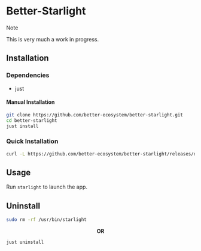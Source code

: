 # Better-Starlight

> [!NOTE]  
> This is very much a work in progress.

## Installation

### Dependencies

- just

#### Manual Installation

``` bash
git clone https://github.com/better-ecosystem/better-starlight.git
cd better-starlight
just install
```

### Quick Installation

``` bash
curl -L https://github.com/better-ecosystem/better-starlight/releases/download/v1.0/starlight -o ~/.local/bin/starlight && chmod +x ~/.local/bin/starlight
```

## Usage

Run `starlight` to launch the app.

## Uninstall

``` bash  
sudo rm -rf /usr/bin/starlight
```

<p align="center" ><b>OR</b></p>

``` bash  
just uninstall
```
